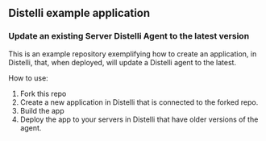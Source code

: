 ## Distelli example application

### Update an existing Server Distelli Agent to the latest version

This is an example repository exemplifying how to create an application, in Distelli, that, when deployed, will update a Distelli agent to the latest.

How to use:

1. Fork this repo
2. Create a new application in Distelli that is connected to the forked repo.
3. Build the app
4. Deploy the app to your servers in Distelli that have older versions of the agent.


